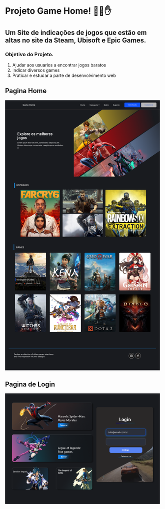 # Projeto Game Home! 🤖😊✋
## Um Site de indicações de jogos que estão em altas no site da Steam, Ubisoft e Epic Games.

### Objetivo do Projeto.
<ol>
<li>Ajudar aos usuarios a encontrar jogos baratos</li>
<li>Indicar diversos games</li>
<li>Praticar e estudar a parte de desenvolvimento web</li>
</ol>

## Pagina Home
<img alt="Home" src="https://github.com/JuliioCesar/Projeto-portfolio-game-home/blob/master/readme/Home-v1.png">

## Pagina de Login
<img alt="Login" src="https://github.com/JuliioCesar/Projeto-portfolio-game-home/blob/master/readme/Login-v1.png">
